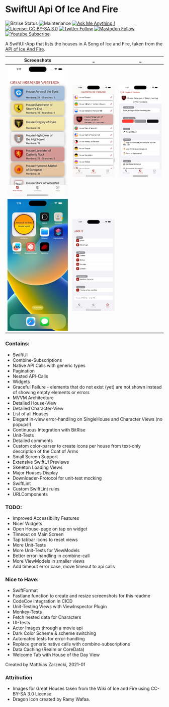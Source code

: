 # SwiftUI Api Of Ice And Fire

![Bitrise Status](https://app.bitrise.io/app/57b166dbdbdcc89e/status.svg?token=9mGkAjqnQWrlMfogrUm-aA&branch=main) ![Maintenance](https://img.shields.io/badge/Maintained%3F-yes-green.svg) [![Ask Me Anything !](https://img.shields.io/badge/Ask%20me-anything-1abc9c.svg)](https://twitter.com/matthias_code) [![License: CC BY-SA 3.0](https://img.shields.io/badge/License-CC%20BY--SA%203.0-red.svg)](https://creativecommons.org/licenses/by-sa/3.0/) [![Twitter Follow](https://img.shields.io/twitter/follow/matthias_code?style=social)](https://twitter.com/matthias_code) [![Mastodon Follow](https://img.shields.io/mastodon/follow/109324799475945668?domain=https%3A%2F%2Fmastodon.cloud&style=social)](https://mastodon.cloud/@matthias_code) [![Youtube Subscribe](https://img.shields.io/youtube/channel/subscribers/UCvMdsKesM05bIG0eq7M5z1g?style=social)](https://www.youtube.com/channel/UCvMdsKesM05bIG0eq7M5z1g?sub_confirmation=1)

A SwiftUI-App that lists the houses in A Song of Ice and Fire, taken from the [API of Ice And Fire](https://anapioficeandfire.com/).

| Screenshots | _ | _ |
:-------------------------:|:-------------------------:|:-------------------------:
<img src="media/screenshot_12.png">|<img src="media/screenshot_13.png">|<img src="media/screenshot_14.png">
<img src="media/screenshot_15.png">|<img src="media/screenshot_16.png">|

### Contains:
- SwiftUI
- Combine-Subscriptions
- Native API Calls with generic types 
- Pagination
- Nested API-Calls
- Widgets
- Graceful Failure - elements that do not exist (yet) are not shown instead of showing empty elements or errors
- MVVM Architecture
- Detailed House-View
- Detailed Character-View
- List of all Houses
- Elegant in-view error-handling on SingleHouse and Character Views (no popups!)
- Continuous Integration with BitRise
- Unit-Tests
- Detailed comments
- Custom color-parser to create icons per house from text-only description of the Coat of Arms
- Small Screen Support
- Extensive SwiftUI Previews
- Skeleton Loading Views
- Major Houses Display
- Downloader-Protocol for unit-test mocking
- SwiftLint
- Custom SwiftLint rules
- URLComponents

### TODO:
- Improved Accessibility Features
- Nicer Widgets
- Open House-page on tap on widget
- Timeout on Main Screen
- Tap tabbar icons to reset views
- More Unit-Tests
- More Unit-Tests for ViewModels
- Better error-handling in combine-call
- More ViewModels in smaller views
- Add timeout error case, move timeout to api calls

### Nice to Have:
- SwiftFormat
- Fastlane function to create and resize screenshots for this readme
- CodeCov integration in CICD
- Unit-Testing Views with ViewInspector Plugin
- Monkey-Tests
- Fetch nested data for Characters
- UI-Tests
- Actor Images through a movie api
- Dark Color Scheme & scheme switching
- Automated tests for error-handling
- Replace generic native calls with combine-subscriptions
- Data Caching (Realm or CoreData)
- Welcome Tab with House of the Day View

Created by Matthias Zarzecki, 2021-01

### Attribution
- Images for Great Houses taken from the Wiki of Ice and Fire using CC-BY-SA 3.0 License.
- Dragon Icon created by Ramy Wafaa.
